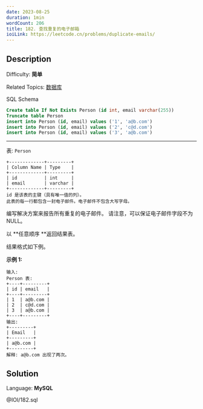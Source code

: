 ```yaml
---
date: 2023-08-25
duration: 1min
wordCount: 206
title: 182. 查找重复的电子邮箱
ioiLink: https://leetcode.cn/problems/duplicate-emails/
---
```


## Description

Difficulty: **简单**

Related Topics: [数据库](https://leetcode.cn/tag/https://leetcode.cn/tag/database//)


<span>SQL Schema</span>

```sql
Create table If Not Exists Person (id int, email varchar(255))
Truncate table Person
insert into Person (id, email) values ('1', 'a@b.com')
insert into Person (id, email) values ('2', 'c@d.com')
insert into Person (id, email) values ('3', 'a@b.com')
```

* * *

<meta charset="UTF-8">

表: `Person`

```
+-------------+---------+
| Column Name | Type    |
+-------------+---------+
| id          | int     |
| email       | varchar |
+-------------+---------+
id 是该表的主键（具有唯一值的列）。
此表的每一行都包含一封电子邮件。电子邮件不包含大写字母。
```

编写解决方案来报告所有重复的电子邮件。 请注意，可以保证电子邮件字段不为 NULL。

以 **任意顺序 **返回结果表。

结果格式如下例。

**示例 1:**

```
输入:
Person 表:
+----+---------+
| id | email   |
+----+---------+
| 1  | a@b.com |
| 2  | c@d.com |
| 3  | a@b.com |
+----+---------+
输出:
+---------+
| Email   |
+---------+
| a@b.com |
+---------+
解释: a@b.com 出现了两次。
```


## Solution

Language: **MySQL**

@IOI/182.sql

